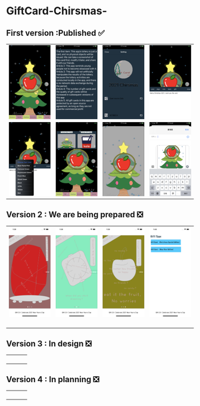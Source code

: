 # GiftCard-Chirsmas-
##  First version :Published ✅

|||||
|--|--|--|--|
| <img src="https://github.com/KOKOSeries/GiftCard-Chirsmas-/blob/main/Fisrt%20Vesion%20%20Browse/Screen%20Shot%202020-12-22%20at%2012.03.05%20PM.png" width="200"/> | <img src="https://github.com/KOKOSeries/GiftCard-Chirsmas-/blob/main/Fisrt%20Vesion%20%20Browse/Screen%20Shot%202020-12-22%20at%2012.03.34%20PM.png" width="200"/> | <img src="https://github.com/KOKOSeries/GiftCard-Chirsmas-/blob/main/Fisrt%20Vesion%20%20Browse/Screen%20Shot%202020-12-22%20at%2012.03.43%20PM.png" width="200"/> | <img src="https://github.com/KOKOSeries/GiftCard-Chirsmas-/blob/main/Fisrt%20Vesion%20%20Browse/Screen%20Shot%202020-12-22%20at%2012.03.51%20PM.png" width="200"/> | 
| <img src="https://github.com/KOKOSeries/GiftCard-Chirsmas-/blob/main/Fisrt%20Vesion%20%20Browse/Screen%20Shot%202020-12-22%20at%2012.04.00%20PM.png" width="200"/> | <img src="https://github.com/KOKOSeries/GiftCard-Chirsmas-/blob/main/Fisrt%20Vesion%20%20Browse/Screen%20Shot%202020-12-22%20at%2012.04.29%20PM.png" width="200"/> | <img src="https://github.com/KOKOSeries/GiftCard-Chirsmas-/blob/main/Fisrt%20Vesion%20%20Browse/Screen%20Shot%202020-12-22%20at%2012.06.21%20PM.png" width="200"/>| <img src="https://github.com/KOKOSeries/GiftCard-Chirsmas-/blob/main/Fisrt%20Vesion%20%20Browse/Screen%20Shot%202020-12-22%20at%2012.06.55%20PM.png" width="200"/>|


## Version 2 : We are being prepared ❎
|||||
|--|--|--|--|
| <img src="https://github.com/KOKOSeries/GiftCard-Chirsmas-/blob/main/Second%20Version%20Browse/1.png" width="200"/> | <img src="https://github.com/KOKOSeries/GiftCard-Chirsmas-/blob/main/Second%20Version%20Browse/2.png" width="200"/> | <img src="https://github.com/KOKOSeries/GiftCard-Chirsmas-/blob/main/Second%20Version%20Browse/3.png" width="200"/> | <img src="https://github.com/KOKOSeries/GiftCard-Chirsmas-/blob/main/Second%20Version%20Browse/4.png" width="200"/> |
| <img src="" width="200"/> | <img src="" width="200"/> | <img src="" width="200"/> | <img src="" width="200"/> |

## Version 3 : In design ❎
|||||
|--|--|--|--|
| <img src="" width="200"/> | <img src="" width="200"/> | <img src="" width="200"/> | <img src="" width="200"/> |

## Version 4 : In planning  ❎
|||||
|--|--|--|--|
| <img src="" width="200"/> | <img src="" width="200"/> | <img src="" width="200"/> | <img src="" width="200"/> |
